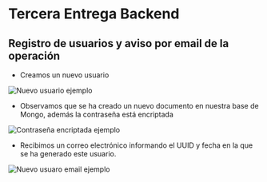 # Tercera Entrega Backend


## Registro de usuarios y aviso por email de la operación

- Creamos un nuevo usuario

<img src="../Entrega-18/imagesreadme/newUserSignUp.png" alt="Nuevo usuario ejemplo"/>

- Observamos que se ha creado un nuevo documento en nuestra base de Mongo, además la contraseña está encriptada

<img src="../Entrega-18/imagesreadme/newUserHashedPassword.png" alt="Contraseña encriptada ejemplo"/>

- Recibimos un correo electrónico informando el UUID y fecha en la que se ha generado este usuario.

<img src="../Entrega-18/imagesreadme/emailExample.png" alt="Nuevo usuaro email ejemplo"/>
